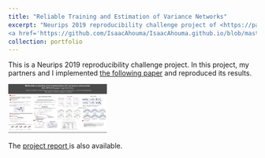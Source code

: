 ```yaml
---
title: "Reliable Training and Estimation of Variance Networks"
excerpt: "Neurips 2019 reproducibility challenge project of <https://papers.nips.cc/paper/8862-reliable-training-and-estimation-of-variance-networks.pdf>.<br/>
<a href='https://github.com/IsaacAhouma/IsaacAhouma.github.io/blob/master/images/Reliable%20Training%20and%20Estimation%20of%20Variance%20Networks.png' ><img src='images/Reliable Training and Estimation of Variance Networks.png' alt=''></a>"
collection: portfolio
---
```


This is a Neurips 2019 reproducibility challenge project. In this project, my partners and I implemented <a href='https://papers.nips.cc/paper/8862-reliable-training-and-estimation-of-variance-networks.pdf'>the following paper</a> 
   and reproduced its results.
  
<!--   <a href='/files/Reliable_training_and _estimation_of_variance_networks_poster.pdf' ><img src='images/Reliable Training and Estimation of Variance Networks.png' alt=''></a> -->
 
<!-- <img src='./reliable_networks.png' alt="Project Poster" width="200"
         height="80"> -->
<img src="https://github.com/IsaacAhouma/IsaacAhouma.github.io/blob/master/images/Reliable%20Training%20and%20Estimation%20of%20Variance%20Networks.png" alt="Project Poster" width="200"
         height="100">
<!-- <img src='/files/Reliable_training_and _estimation_of_variance_networks_poster.pdf' alt=''> Poster </img> -->

The <a href='https://github.com/IsaacAhouma/IsaacAhouma.github.io/blob/master/files/Reliable_training_and_estimation_of_variance_networks_report.pdf' > project report </a>is also available.
